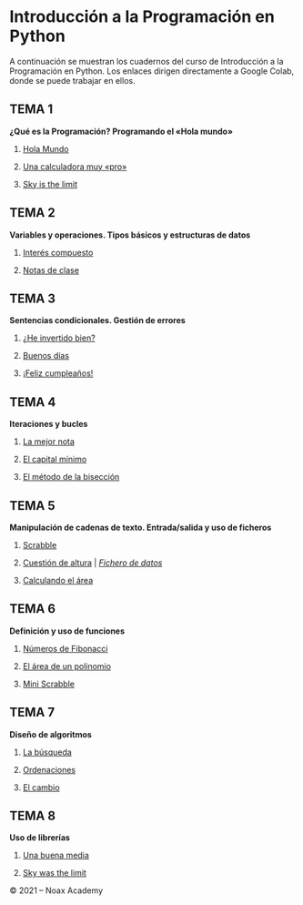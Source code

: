 # Introducción a la Programación en Python

A continuación se muestran los cuadernos del curso de Introducción a la Programación en Python. Los enlaces dirigen directamente a Google Colab, donde se puede trabajar en ellos.

## TEMA 1
__¿Qué es la Programación? Programando el «Hola mundo»__

1. [Hola Mundo](https://colab.research.google.com/github/noaxacademy/intro-prog-python/blob/main/tema01/noax_academy_introduction_to_programming_01_01_helloworld.ipynb)

2. [Una calculadora muy «pro»](https://colab.research.google.com/github/noaxacademy/intro-prog-python/blob/main/tema01/noax_academy_introduction_to_programming_01_02_calculator.ipynb)

3. [Sky is the limit](https://colab.research.google.com/github/noaxacademy/intro-prog-python/blob/main/tema01/noax_academy_introduction_to_programming_01_03_skyisthelimit.ipynb)

## TEMA 2
__Variables y operaciones. Tipos básicos y estructuras de datos__

1. [Interés compuesto](https://colab.research.google.com/github/noaxacademy/intro-prog-python/blob/main/tema02/noax_academy_introduction_to_programming_02_01_interest.ipynb)

2. [Notas de clase](https://colab.research.google.com/github/noaxacademy/intro-prog-python/blob/main/tema02/noax_academy_introduction_to_programming_02_02_classroom.ipynb)


## TEMA 3
__Sentencias condicionales. Gestión de errores__

1. [¿He invertido bien?](https://colab.research.google.com/github/noaxacademy/intro-prog-python/blob/main/tema03/noax_academy_introduction_to_programming_03_01_goodinvestment.ipynb)

2. [Buenos días](https://colab.research.google.com/github/noaxacademy/intro-prog-python/blob/main/tema03/noax_academy_introduction_to_programming_03_02_greetings.ipynb)

3. [¡Feliz cumpleaños!](https://colab.research.google.com/github/noaxacademy/intro-prog-python/blob/main/tema03/noax_academy_introduction_to_programming_03_03_birthday.ipynb)


## TEMA 4
__Iteraciones y bucles__

1. [La mejor nota](https://colab.research.google.com/github/noaxacademy/intro-prog-python/blob/main/tema04/noax_academy_introduction_to_programming_04_01_best_grade.ipynb)

2. [El capital mínimo](https://colab.research.google.com/github/noaxacademy/intro-prog-python/blob/main/tema04/noax_academy_introduction_to_programming_04_02_themincapital.ipynb)

3. [El método de la bisección](https://colab.research.google.com/github/noaxacademy/intro-prog-python/blob/main/tema04/noax_academy_introduction_to_programming_04_03_bisection.ipynb)


## TEMA 5
__Manipulación de cadenas de texto. Entrada/salida y uso de ficheros__

1. [Scrabble](https://colab.research.google.com/github/noaxacademy/intro-prog-python/blob/main/tema05/noax_academy_introduction_to_programming_05_01_scrabble.ipynb)

2. [Cuestión de altura](https://colab.research.google.com/github/noaxacademy/intro-prog-python/blob/main/tema05/noax_academy_introduction_to_programming_05_02_height.ipynb) 
| [_Fichero de datos_](https://raw.githubusercontent.com/noaxacademy/intro-prog-python/main/tema05/estaturas.txt)


3. [Calculando el área](https://colab.research.google.com/github/noaxacademy/intro-prog-python/blob/main/tema05/noax_academy_introduction_to_programming_05_03_area.ipynb)


## TEMA 6 
__Definición y uso de funciones__

1. [Números de Fibonacci](https://colab.research.google.com/github/noaxacademy/intro-prog-python/blob/main/tema06/noax_academy_introduction_to_programming_06_01_fibonacci.ipynb)

2. [El área de un polinomio](https://colab.research.google.com/github/noaxacademy/intro-prog-python/blob/main/tema06/noax_academy_introduction_to_programming_06_02_polyarea.ipynb)

3. [Mini Scrabble](https://colab.research.google.com/github/noaxacademy/intro-prog-python/blob/main/tema06/noax_academy_introduction_to_programming_06_03_tinyscrabble.ipynb)


## TEMA 7
__Diseño de algoritmos__

1. [La búsqueda](https://colab.research.google.com/github/noaxacademy/intro-prog-python/blob/main/tema07/noax_academy_introduction_to_programming_07_01_search.ipynb)

2. [Ordenaciones](https://colab.research.google.com/github/noaxacademy/intro-prog-python/blob/main/tema07/noax_academy_introduction_to_programming_07_02_sort.ipynb)

3. [El cambio](https://colab.research.google.com/github/noaxacademy/intro-prog-python/blob/main/tema07/noax_academy_introduction_to_programming_07_03_coins.ipynb)


## TEMA 8
__Uso de librerías__

1. [Una buena media](https://colab.research.google.com/github/noaxacademy/intro-prog-python/blob/main/tema08/noax_academy_introduction_to_programming_08_01_goodmean.ipynb)

2. [Sky was the limit](https://colab.research.google.com/github/noaxacademy/intro-prog-python/blob/main/tema08/noax_academy_introduction_to_programming_08_02_skywasthelimit.ipynb)







© 2021 – Noax Academy

